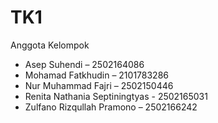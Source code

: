 # TK1
Anggota Kelompok
- Asep Suhendi – 2502164086
- Mohamad Fatkhudin – 2101783286
- Nur Muhammad Fajri – 2502150446
- Renita Nathania Septiningtyas - 2502165031
- Zulfano Rizqullah Pramono – 2502166242
